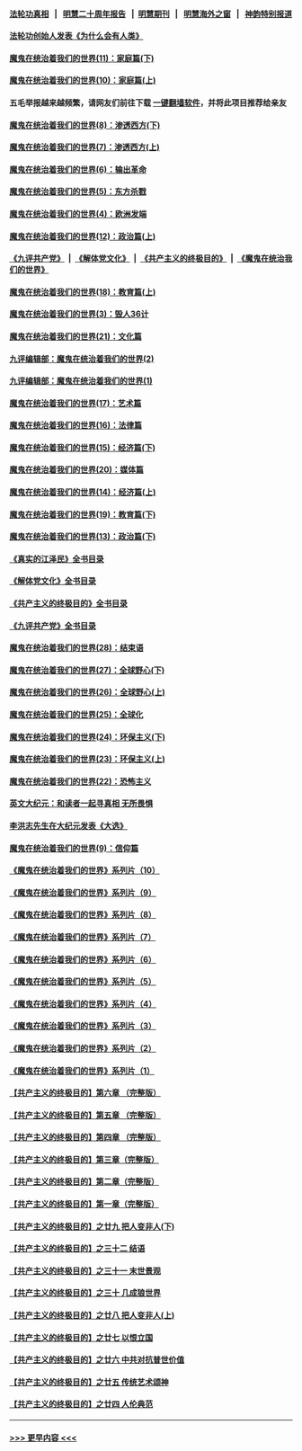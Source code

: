 #### [法轮功真相](https://github.com/gfw-breaker/truth/blob/master/README.md?t=0) &nbsp;&nbsp;|&nbsp;&nbsp; [明慧二十周年报告](https://github.com/gfw-breaker/mh-reports/blob/master/README.md?t=0) &nbsp;&nbsp;|&nbsp;&nbsp;[明慧期刊](https://github.com/gfw-breaker/mh-qikan) &nbsp;&nbsp;|&nbsp;&nbsp; [明慧海外之窗](https://github.com/gfw-breaker/mh-news/blob/master/README.md?t=0) &nbsp;&nbsp;|&nbsp;&nbsp; [神韵特别报道](https://github.com/gfw-breaker/mh-news/blob/master/shenyun.md?t=0)
#### [法轮功创始人发表《为什么会有人类》](../pages/nsc422/n13912117.md?t=03200043) 
#### [魔鬼在统治着我们的世界(11)：家庭篇(下)](../pages/nsc422/n10440961.md?t=03200043) 
#### [魔鬼在统治着我们的世界(10)：家庭篇(上)](../pages/nsc422/n10435448.md?t=03200043) 
#### 五毛举报越来越频繁，请网友们前往下载 [一键翻墙软件](https://github.com/gfw-breaker/ssr-accounts)，并将此项目推荐给亲友
#### [魔鬼在统治着我们的世界(8)：渗透西方(下)](../pages/nsc422/n10429603.md?t=03200043) 
#### [魔鬼在统治着我们的世界(7)：渗透西方(上)](../pages/nsc422/n10426013.md?t=03200043) 
#### [魔鬼在统治着我们的世界(6)：输出革命](../pages/nsc422/n10421536.md?t=03200043) 
#### [魔鬼在统治着我们的世界(5)：东方杀戮](../pages/nsc422/n10417707.md?t=03200043) 
#### [魔鬼在统治着我们的世界(4)：欧洲发端](../pages/nsc422/n10414890.md?t=03200043) 
#### [魔鬼在统治着我们的世界(12)：政治篇(上)](../pages/nsc422/n10444576.md?t=03200043) 
#### [《九评共产党》](https://github.com/begood0513/9ping.md/blob/master/README.md) &nbsp;|&nbsp; [《解体党文化》](../../../../jtdwh.md/blob/master/README.md)  &nbsp;|&nbsp; [《共产主义的终极目的》](../../../../gczydzjmd.md/blob/master/README.md) &nbsp;|&nbsp; [《魔鬼在统治我们的世界》](../../../../mgztzwmdsj.md/blob/master/README.md) 
#### [魔鬼在统治着我们的世界(18)：教育篇(上)](../pages/nsc422/n10526970.md?t=03200043) 
#### [魔鬼在统治着我们的世界(3)：毁人36计](../pages/nsc422/n10411583.md?t=03200043) 
#### [魔鬼在统治着我们的世界(21)：文化篇](../pages/nsc422/n10597706.md?t=03200043) 
#### [九评编辑部：魔鬼在统治着我们的世界(2)](../pages/nsc422/n10410036.md?t=03200043) 
#### [九评编辑部：魔鬼在统治着我们的世界(1)](../pages/nsc422/n10406825.md?t=03200043) 
#### [魔鬼在统治着我们的世界(17)：艺术篇](../pages/nsc422/n10499093.md?t=03200043) 
#### [魔鬼在统治着我们的世界(16)：法律篇](../pages/nsc422/n10485969.md?t=03200043) 
#### [魔鬼在统治着我们的世界(15)：经济篇(下)](../pages/nsc422/n10469975.md?t=03200043) 
#### [魔鬼在统治着我们的世界(20)：媒体篇](../pages/nsc422/n10586579.md?t=03200043) 
#### [魔鬼在统治着我们的世界(14)：经济篇(上)](../pages/nsc422/n10457370.md?t=03200043) 
#### [魔鬼在统治着我们的世界(19)：教育篇(下)](../pages/nsc422/n10564808.md?t=03200043) 
#### [魔鬼在统治着我们的世界(13)：政治篇(下)](../pages/nsc422/n10448270.md?t=03200043) 
#### [《真实的江泽民》全书目录](../pages/nsc422/n13721399.md?t=03200043) 
#### [《解体党文化》全书目录](../pages/nsc422/n13721157.md?t=03200043) 
#### [《共产主义的终极目的》全书目录](../pages/nsc422/n13721048.md?t=03200043) 
#### [《九评共产党》全书目录](../pages/nsc422/n13708085.md?t=03200043) 
#### [魔鬼在统治着我们的世界(28)：结束语](../pages/nsc422/n10936246.md?t=03200043) 
#### [魔鬼在统治着我们的世界(27)：全球野心(下)](../pages/nsc422/n10928319.md?t=03200043) 
#### [魔鬼在统治着我们的世界(26)：全球野心(上)](../pages/nsc422/n10900318.md?t=03200043) 
#### [魔鬼在统治着我们的世界(25)：全球化](../pages/nsc422/n10788205.md?t=03200043) 
#### [魔鬼在统治着我们的世界(24)：环保主义(下)](../pages/nsc422/n10695307.md?t=03200043) 
#### [魔鬼在统治着我们的世界(23)：环保主义(上)](../pages/nsc422/n10688613.md?t=03200043) 
#### [魔鬼在统治着我们的世界(22)：恐怖主义](../pages/nsc422/n10614727.md?t=03200043) 
#### [英文大纪元：和读者一起寻真相 无所畏惧](../pages/nsc422/n12542027.md?t=03200043) 
#### [李洪志先生在大纪元发表《大选》](../pages/nsc422/n12534746.md?t=03200043) 
#### [魔鬼在统治着我们的世界(9)：信仰篇](../pages/nsc422/n10432159.md?t=03200043) 
#### [《魔鬼在统治着我们的世界》系列片（10）](../pages/nsc422/n12292670.md?t=03200043) 
#### [《魔鬼在统治着我们的世界》系列片（9）](../pages/nsc422/n12290859.md?t=03200043) 
#### [《魔鬼在统治着我们的世界》系列片（8）](../pages/nsc422/n12287445.md?t=03200043) 
#### [《魔鬼在统治着我们的世界》系列片（7）](../pages/nsc422/n12283425.md?t=03200043) 
#### [《魔鬼在统治着我们的世界》系列片（6）](../pages/nsc422/n12282314.md?t=03200043) 
#### [《魔鬼在统治着我们的世界》系列片（5）](../pages/nsc422/n12281419.md?t=03200043) 
#### [《魔鬼在统治着我们的世界》系列片（4）](../pages/nsc422/n12274024.md?t=03200043) 
#### [《魔鬼在统治着我们的世界》系列片（3）](../pages/nsc422/n12271322.md?t=03200043) 
#### [《魔鬼在统治着我们的世界》系列片（2）](../pages/nsc422/n12269049.md?t=03200043) 
#### [《魔鬼在统治着我们的世界》系列片（1）](../pages/nsc422/n12267575.md?t=03200043) 
#### [【共产主义的终极目的】第六章 （完整版）](../pages/nsc422/n11428913.md?t=03200043) 
#### [【共产主义的终极目的】第五章 （完整版）](../pages/nsc422/n11428912.md?t=03200043) 
#### [【共产主义的终极目的】第四章 （完整版）](../pages/nsc422/n11428907.md?t=03200043) 
#### [【共产主义的终极目的】第三章（完整版）](../pages/nsc422/n11428848.md?t=03200043) 
#### [【共产主义的终极目的】第二章（完整版）](../pages/nsc422/n11428831.md?t=03200043) 
#### [【共产主义的终极目的】第一章（完整版）](../pages/nsc422/n11417651.md?t=03200043) 
#### [【共产主义的终极目的】之廿九 把人变非人(下)](../pages/nsc422/n11344140.md?t=03200043) 
#### [【共产主义的终极目的】之三十二 结语](../pages/nsc422/n11360535.md?t=03200043) 
#### [【共产主义的终极目的】之三十一 末世景观](../pages/nsc422/n11351129.md?t=03200043) 
#### [【共产主义的终极目的】之三十 几成狼世界](../pages/nsc422/n11348280.md?t=03200043) 
#### [【共产主义的终极目的】之廿八 把人变非人(上)](../pages/nsc422/n11340492.md?t=03200043) 
#### [【共产主义的终极目的】之廿七 以恨立国](../pages/nsc422/n11336944.md?t=03200043) 
#### [【共产主义的终极目的】之廿六 中共对抗普世价值](../pages/nsc422/n11324785.md?t=03200043) 
#### [【共产主义的终极目的】之廿五 传统艺术颂神](../pages/nsc422/n11296396.md?t=03200043) 
#### [【共产主义的终极目的】之廿四 人伦典范](../pages/nsc422/n11296397.md?t=03200043) 

----
#### [ >>> 更早内容 <<< ](../indexes/nsc422-earlier.md)
